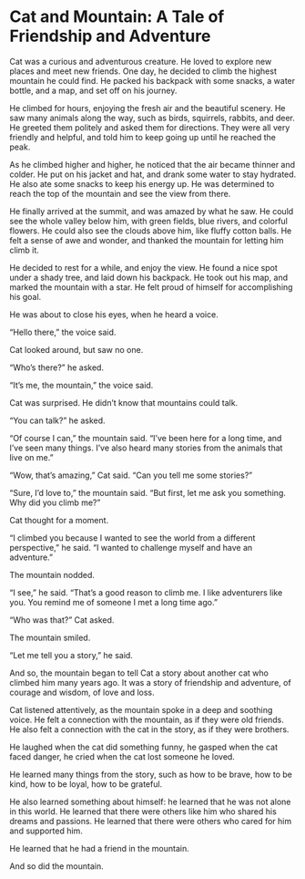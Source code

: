 # Cat and Mountain: A Tale of Friendship and Adventure

Cat was a curious and adventurous creature. He loved to explore new places and meet new friends. One day, he decided to climb the highest mountain he could find. He packed his backpack with some snacks, a water bottle, and a map, and set off on his journey.

He climbed for hours, enjoying the fresh air and the beautiful scenery. He saw many animals along the way, such as birds, squirrels, rabbits, and deer. He greeted them politely and asked them for directions. They were all very friendly and helpful, and told him to keep going up until he reached the peak.

As he climbed higher and higher, he noticed that the air became thinner and colder. He put on his jacket and hat, and drank some water to stay hydrated. He also ate some snacks to keep his energy up. He was determined to reach the top of the mountain and see the view from there.

He finally arrived at the summit, and was amazed by what he saw. He could see the whole valley below him, with green fields, blue rivers, and colorful flowers. He could also see the clouds above him, like fluffy cotton balls. He felt a sense of awe and wonder, and thanked the mountain for letting him climb it.

He decided to rest for a while, and enjoy the view. He found a nice spot under a shady tree, and laid down his backpack. He took out his map, and marked the mountain with a star. He felt proud of himself for accomplishing his goal.

He was about to close his eyes, when he heard a voice.

“Hello there,” the voice said.

Cat looked around, but saw no one.

“Who’s there?” he asked.

“It’s me, the mountain,” the voice said.

Cat was surprised. He didn’t know that mountains could talk.

“You can talk?” he asked.

“Of course I can,” the mountain said. “I’ve been here for a long time, and I’ve seen many things. I’ve also heard many stories from the animals that live on me.”

“Wow, that’s amazing,” Cat said. “Can you tell me some stories?”

“Sure, I’d love to,” the mountain said. “But first, let me ask you something. Why did you climb me?”

Cat thought for a moment.

“I climbed you because I wanted to see the world from a different perspective,” he said. “I wanted to challenge myself and have an adventure.”

The mountain nodded.

“I see,” he said. “That’s a good reason to climb me. I like adventurers like you. You remind me of someone I met a long time ago.”

“Who was that?” Cat asked.

The mountain smiled.

“Let me tell you a story,” he said.

And so, the mountain began to tell Cat a story about another cat who climbed him many years ago. It was a story of friendship and adventure, of courage and wisdom, of love and loss.

Cat listened attentively, as the mountain spoke in a deep and soothing voice. He felt a connection with the mountain, as if they were old friends. He also felt a connection with the cat in the story, as if they were brothers.

He laughed when the cat did something funny, he gasped when the cat faced danger, he cried when the cat lost someone he loved.

He learned many things from the story, such as how to be brave, how to be kind, how to be loyal, how to be grateful.

He also learned something about himself: he learned that he was not alone in this world. He learned that there were others like him who shared his dreams and passions. He learned that there were others who cared for him and supported him.

He learned that he had a friend in the mountain.

And so did the mountain.